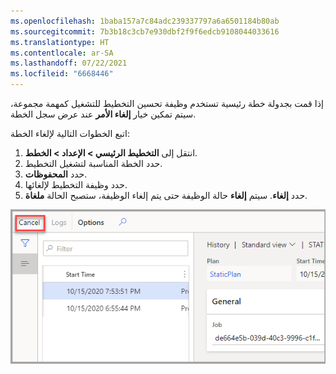 ```yaml
---
ms.openlocfilehash: 1baba157a7c84adc239337797a6a6501184b80ab
ms.sourcegitcommit: 7b3b18c3cb7e930dbf2f9f6edcb9108044033616
ms.translationtype: HT
ms.contentlocale: ar-SA
ms.lasthandoff: 07/22/2021
ms.locfileid: "6668446"
---
```

إذا قمت بجدولة خطة رئيسية تستخدم وظيفة تحسين التخطيط للتشغيل كمهمة مجموعة، سيتم تمكين خيار **إلغاء الأمر** عند عرض سجل الخطة. 

اتبع الخطوات التالية لإلغاء الخطة:

1.  انتقل إلى **التخطيط الرئيسي > الإعداد > الخطط**.
2.  حدد الخطة المناسبة لتشغيل التخطيط.
3.  حدد **المحفوظات**.
4.  حدد وظيفة التخطيط لإلغائها.
5.  حدد **إلغاء**. سيتم **إلغاء** حالة الوظيفة حتى يتم إلغاء الوظيفة، ستصبح الحالة **ملغاة**. 

![لقطة شاشة لصفحة إلغاء المحددة من وظيفة التخطيط.](../media/cancel-ssm.png)